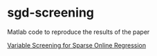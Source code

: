 # sgd-screening
Matlab code to reproduce the results of the paper

[Variable Screening for Sparse Online Regression](https://jliang993.github.io/assets/files/journal/sgd-screening.pdf)
